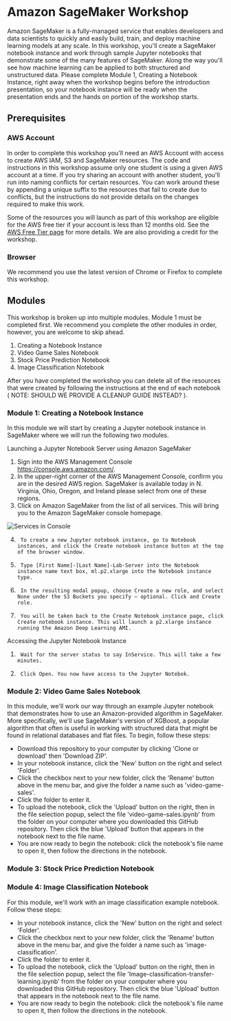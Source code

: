 # Amazon SageMaker Workshop

Amazon SageMaker is a fully-managed service that enables developers and data scientists to quickly and easily build, train, and deploy machine learning models at any scale. In this workshop, you'll create a SageMaker notebook instance and work through sample Jupyter notebooks that demonstrate some of the many features of SageMaker.  Along the way you'll see how machine learning can be applied to both structured and unstructured data.  Please complete Module 1, Creating a Notebook Instance, right away when the workshop begins before the introduction presentation, so your notebook instance will be ready when the presentation ends and the hands on portion of the workshop starts.  

## Prerequisites

### AWS Account

In order to complete this workshop you'll need an AWS Account with access to create AWS IAM, S3 and SageMaker resources. The code and instructions in this workshop assume only one student is using a given AWS account at a time. If you try sharing an account with another student, you'll run into naming conflicts for certain resources. You can work around these by appending a unique suffix to the resources that fail to create due to conflicts, but the instructions do not provide details on the changes required to make this work.

Some of the resources you will launch as part of this workshop are eligible for the AWS free tier if your account is less than 12 months old. See the [AWS Free Tier page](https://aws.amazon.com/free/) for more details.  We are also providing a credit for the workshop.

### Browser

We recommend you use the latest version of Chrome or Firefox to complete this workshop.

## Modules

This workshop is broken up into multiple modules. Module 1 must be completed first.  We recommend you complete the other modules in order, however, you are welcome to skip ahead.  

1. Creating a Notebook Instance
2. Video Game Sales Notebook
3. Stock Price Prediction Notebook
4. Image Classification Notebook 

After you have completed the workshop you can delete all of the resources that were created by following the instructions at the end of each notebook ( NOTE:  SHOULD WE PROVIDE A CLEANUP GUIDE INSTEAD? ). 

### Module 1:  Creating a Notebook Instance

In this module we will start by creating a Jupyter notebook instance in SageMaker where we will run the following two modules.

Launching a Jupyter Notebook Server using Amazon SageMaker
1. Sign into the AWS Management Console https://console.aws.amazon.com/.
2. In the upper-right corner of the AWS Management Console, confirm you are in the desired AWS region. SageMaker is available today in N. Virginia, Ohio, Oregon, and Ireland please select from one of these regions.
3. Click on Amazon SageMaker from the list of all services.  This will bring you to the Amazon SageMaker console homepage.

![Services in Console](https://github.com/rabowskyb/amazon-sagemaker-workshop/blob/master/images/Picture1.png)

4.      To create a new Jupyter notebook instance, go to Notebook instances, and click the Create notebook instance button at the top of the browser window.
5.      Type [First Name]-[Last Name]-Lab-Server into the Notebook instance name text box, ml.p2.xlarge into the Notebook instance type.
6.      In the resulting modal popup, choose Create a new role, and select None under the S3 Buckets you specify – optional. Click and Create role.
7.      You will be taken back to the Create Notebook instance page, click Create notebook instance. This will launch a p2.xlarge instance running the Amazon Deep Learning AMI.
Accessing the Jupyter Notebook Instance

1.      Wait for the server status to say InService. This will take a few minutes.
2.      Click Open. You now have access to the Jupyter Notebok.


### Module 2:  Video Game Sales Notebook

In this module, we'll work our way through an example Jupyter notebook that demonstrates how to use an Amazon-provided algorithm in SageMaker. More specifically, we'll use SageMaker's version of XGBoost, a popular algorithm that often is useful in working with structured data that might be found in relational databases and flat files. To begin, follow these steps:
- Download this repository to your computer by clicking 'Clone or download' then 'Download ZIP'.
- In your notebook instance, click the 'New' button on the right and select 'Folder'.  
- Click the checkbox next to your new folder, click the 'Rename' button above in the menu bar, and give the folder a name such as 'video-game-sales'.
- Click the folder to enter it.
- To upload the notebook, click the 'Upload' button on the right, then in the file selection popup, select the file 'video-game-sales.ipynb' from the folder on your computer where you downloaded this GitHub repository. Then click the blue 'Upload' button that appears in the notebook next to the file name.
- You are now ready to begin the notebook:  click the notebook's file name to open it, then follow the directions in the notebook.

### Module 3:  Stock Price Prediction Notebook


### Module 4:  Image Classification Notebook

For this module, we'll work with an image classification example notebook.  Follow these steps:

- In your notebook instance, click the 'New' button on the right and select 'Folder'.  
- Click the checkbox next to your new folder, click the 'Rename' button above in the menu bar, and give the folder a name such as 'image-classification'.
- Click the folder to enter it.
- To upload the notebook, click the 'Upload' button on the right, then in the file selection popup, select the file 'Image-classification-transfer-learning.ipynb' from the folder on your computer where you downloaded this GitHub repository. Then click the blue 'Upload' button that appears in the notebook next to the file name.
- You are now ready to begin the notebook:  click the notebook's file name to open it, then follow the directions in the notebook.


